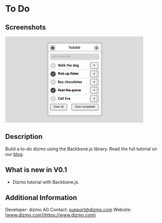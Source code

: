 # To Do

## Screenshots

![Dizmo tutorial with Backbone.js](./Todobb.png)

## Description

Build a to-do dizmo using the Backbone.js library. Read the full tutorial on our [blog](https://www.dizmo.com/how-to-write-a-to-do-dizmo-with-backbone-js/).

## What is new in V0.1

* Dizmo tutorial with Backbone.js.

## Additional Information

Developer: dizmo AG
Contact: support@dizmo.com
Website: [www.dizmo.com](https://www.dizmo.com)
